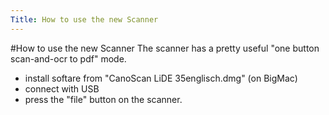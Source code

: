 ```yaml
---
Title: How to use the new Scanner
---
```

#How to use the new Scanner
The scanner has a pretty useful "one button scan-and-ocr to pdf" mode.


-  install softare from "CanoScan LiDE 35englisch.dmg" (on BigMac)
-  connect with USB
-  press the "file" button on the scanner.
